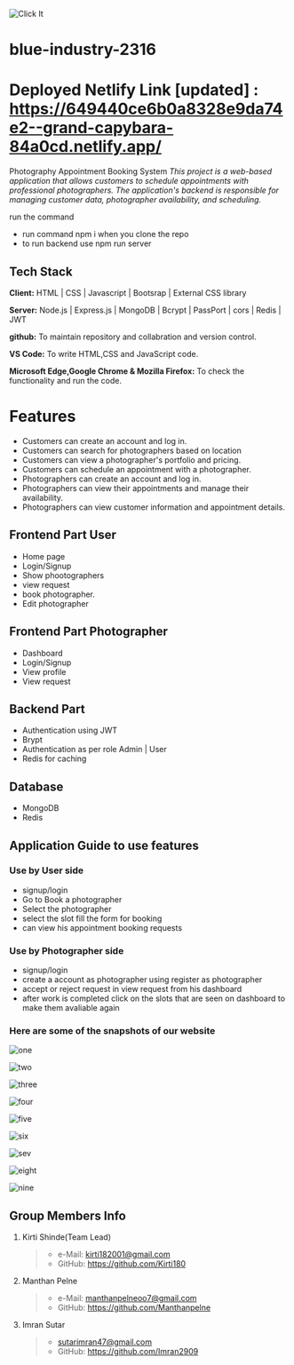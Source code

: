 ![Click It](https://user-images.githubusercontent.com/115463536/236754604-658eab7e-4823-4a29-bd15-ab68f71dedba.png)
# blue-industry-2316
# Deployed Netlify Link [updated] : https://649440ce6b0a8328e9da74e2--grand-capybara-84a0cd.netlify.app/

Photography Appointment Booking System
*This project is a web-based application that allows customers to schedule appointments with professional photographers. The application's backend is responsible for managing customer data, photographer availability, and scheduling.*

run the command 
- run command npm i when you clone the repo
- to run backend use npm run server

## Tech Stack

**Client:** HTML | CSS | Javascript | Bootsrap | External CSS library

**Server:** Node.js | Express.js | MongoDB | Bcrypt | PassPort | cors | Redis | JWT

**github:** To maintain repository and collabration and version control.

**VS Code:** To write HTML,CSS and JavaScript code.

**Microsoft Edge,Google Chrome & Mozilla Firefox:** To check the functionality and run the code.
# Features
- Customers can create an account and log in.
- Customers can search for photographers based on location
- Customers can view a photographer's portfolio and pricing.
- Customers can schedule an appointment with a photographer.
- Photographers can create an account and log in.
- Photographers can view their appointments and manage their availability.
- Photographers can view customer information and appointment details.
## Frontend Part User

- Home page
- Login/Signup
- Show phootographers
- view request
- book photographer.
- Edit photographer

## Frontend Part Photographer

- Dashboard
- Login/Signup
- View profile
- View request

## Backend Part
- Authentication using JWT
- Brypt 
- Authentication as per role Admin | User
- Redis for caching

## Database  
 - MongoDB
 - Redis
 
## Application Guide to use features
 ### Use by User side
-  signup/login 
-  Go to Book a photographer
-  Select the photographer
-  select the slot fill the form for booking
-  can view his appointment booking requests
 ### Use by Photographer side
-  signup/login 
-  create a account as photographer using register as photographer
-  accept or reject request in view request from his dashboard
-  after work is completed click on the slots that are seen on dashboard to make them avaliable again


### Here are some of the snapshots of our website
![one](./Images/Screenshot%202023-06-22%20172432.png)

![two](./Images/Screenshot%202023-06-22%20172601.png)

![three](./Images/Screenshot%202023-06-22%20172721.png)

![four](./Images/Screenshot%202023-06-22%20172833.png)

![five](./Images/Screenshot%202023-06-22%20172953.png)

![six](./Images/Screenshot%202023-06-22%20173105.png)

![sev](./Images/Screenshot%202023-06-22%20173323.png)

![eight](./Images/Screenshot%202023-06-22%20173738.png)

![nine](./Images/Screenshot%202023-06-22%20173822.png)
  
## Group Members Info

1. Kirti Shinde(Team Lead)
   >    - e-Mail: kirti182001@gmail.com
   >    - GitHub: https://github.com/Kirti180


2. Manthan Pelne
   >    - e-Mail: manthanpelneoo7@gmail.com
   >    - GitHub: https://github.com/Manthanpelne


3. Imran Sutar
   >    - sutarimran47@gmail.com
   >    - GitHub: https://github.com/Imran2909

<br>